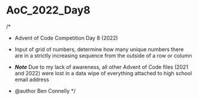# AoC_2022_Day8

/*
* Advent of Code Competition Day 8 (2022)

* Input of grid of numbers, determine how many unique numbers there are in a strictly increasing sequence from the outside of a row or column

* ***Note*** Due to my lack of awareness, all other Advent of Code files (2021 and 2022) were lost in a data wipe of everything attached to high school email address

* @author Ben Connelly
*/
